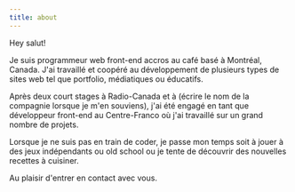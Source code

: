 ```yaml
---
title: about
---
```

Hey salut! 

Je suis programmeur web front-end accros au café basé à Montréal, Canada. J'ai travaillé et coopéré au développement de plusieurs types de sites web tel que portfolio, médiatiques ou éducatifs.

Après deux court stages à Radio-Canada et à (écrire le nom de la compagnie lorsque je m'en souviens), j'ai été engagé en tant que développeur front-end au Centre-Franco où j'ai travaillé sur un grand nombre de projets.

Lorsque je ne suis pas en train de coder, je passe mon temps soit à jouer à des jeux indépendants ou old school ou je tente de découvrir des nouvelles recettes à cuisiner.

Au plaisir d'entrer en contact avec vous.
